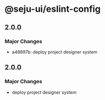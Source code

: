 # @seju-ui/eslint-config

## 2.0.0

### Major Changes

- a48897b: deploy project designer system

## 2.0.0

### Major Changes

- deploy project designer system
